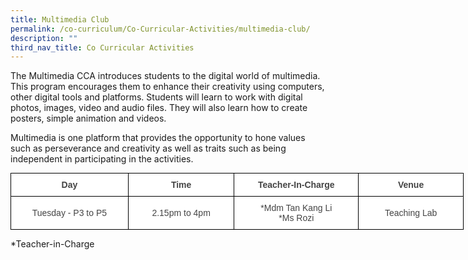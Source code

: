 ```yaml
---
title: Multimedia Club
permalink: /co-curriculum/Co-Curricular-Activities/multimedia-club/
description: ""
third_nav_title: Co Curricular Activities
---
```

The Multimedia CCA introduces students to the digital world of multimedia. This program encourages them to enhance their creativity using computers, other digital tools and platforms. Students will learn to work with digital photos, images, video and audio files. They will also learn how to create posters, simple animation and videos.

  

Multimedia is one platform that provides the opportunity to hone values such as perseverance and creativity as well as traits such as being independent in participating in the activities.


<style type="text/css">
.tg  {border-collapse:collapse;border-spacing:0;margin:0px auto;}
.tg td{border-color:black;border-style:solid;border-width:1px;font-family:Arial, sans-serif;font-size:14px;
  overflow:hidden;padding:10px 5px;word-break:normal;}
.tg th{border-color:black;border-style:solid;border-width:1px;font-family:Arial, sans-serif;font-size:14px;
  font-weight:normal;overflow:hidden;padding:10px 5px;word-break:normal;}
.tg .tg-d8lx{background-color:#FFF;color:#444;font-weight:bold;text-align:center;vertical-align:middle}
.tg .tg-vfvg{background-color:#FFF;color:#444;text-align:center;vertical-align:middle}
</style>
<table class="tg" style="undefined;table-layout: fixed; width: 725px">
<colgroup>
<col style="width: 188px">
<col style="width: 170px">
<col style="width: 199px">
<col style="width: 168px">
</colgroup>
<tbody>
  <tr>
    <td class="tg-d8lx">Day </td>
    <td class="tg-d8lx"> Time </td>
    <td class="tg-d8lx">Teacher-In-Charge</td>
    <td class="tg-d8lx">Venue</td>
  </tr>
  <tr>
    <td class="tg-vfvg"><span style="background-color:transparent">Tuesday - P3 to P5</span></td>
    <td class="tg-vfvg"> 2.15pm to 4pm</td>
    <td class="tg-vfvg">*Mdm Tan Kang Li<br>*Ms Rozi</td>
    <td class="tg-vfvg">Teaching Lab</td>
  </tr>
</tbody>
</table>

\*Teacher-in-Charge